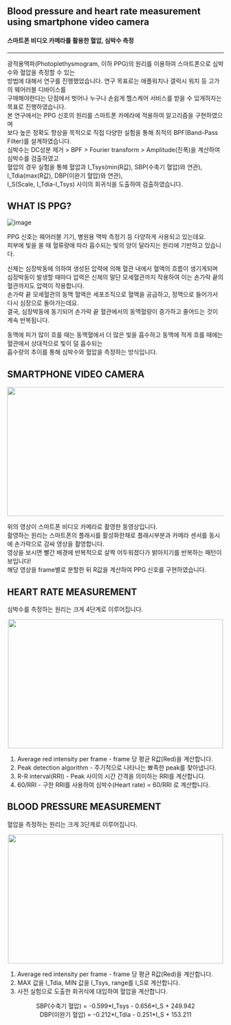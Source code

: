 ## Blood pressure and heart rate measurement using smartphone video camera  
#### 스마트폰 비디오 카메라를 활용한 혈압, 심박수 측정
---

광적용맥파(Photoplethysmogram, 이하 PPG)의 원리를 이용하여 스마트폰으로 심박수와 혈압을 측정할 수 있는  
방법에 대해서 연구를 진행했었습니다. 연구 목표로는 애플워치나 갤럭시 워치 등 고가의 웨어러블 디바이스를  
구매해야한다는 단점에서 벗어나 누구나 손쉽게 헬스케어 서비스를 받을 수 있게하자는 목표로 진행하였습니다.  
본 연구에서는 PPG 신호의 원리를 스마트폰 카메라에 적용하여 알고리즘을 구현하였으며  
보다 높은 정확도 향상을 목적으로 직접 다양한 실험을 통해 최적의 BPF(Band-Pass Filter)를 설계하였습니다.  
심박수는 DC성분 제거 > BPF > Fourier transform > Amplitude(진폭)을 계산하여 심박수를 검출하였고  
혈압의 경우 실험을 통해 혈압과 I_Tsys(min(R값), SBP(수축기 혈압)와 연관), I_Tdia(max(R값), DBP(이완기 혈압)와 연관),  
I_S(Scale, I_Tdia-I_Tsys) 사이의 회귀식을 도출하여 검출하였습니다.  

WHAT IS PPG?
---

![image](https://user-images.githubusercontent.com/75806377/216873529-fbdedfb0-c9c1-4efd-9d7f-36f510878c63.png)

PPG 신호는 웨어러블 기기, 병원용 맥박 측정기 등 다양하게 사용되고 있는데요.  
피부에 빛을 쏠 때 혈류량에 따라 흡수되는 빛의 양이 달라지는 원리에 기반하고 있습니다.  

신체는 심장박동에 의하여 생성된 압력에 의해 혈관 내에서 혈액의 흐름이 생기게되며    
심장박동이 발생할 때마다 압력은 신체의 말단 모세혈관까지 작용하여 이는 손가락 끝의 혈관까지도 압력이 작용합니다.  
손가락 끝 모세혈관의 동맥 혈액은 세포조직으로 혈액을 공급하고, 정맥으로 들어가서 다시 심장으로 돌아가는데요.  
결국, 심장박동에 동기되어 손가락 끝 혈관에서의 동맥혈량이 증가하고 줄어드는 것이 계속 반복됩니다.

동맥에 피가 많이 흐를 때는 동맥혈에서 더 많은 빛을 흡수하고 동맥에 적게 흐를 때에는 혈관에서 상대적으로 빛이 덜 흡수되는  
흡수량의 추이를 통해 심박수와 혈압을 측정하는 방식입니다.

SMARTPHONE VIDEO CAMERA
---
<p align="center"><img src="https://user-images.githubusercontent.com/75806377/216887119-1d05ac22-de7b-4eed-a57b-7bdd782993f6.gif" height="300px" width="1000px"></p>  

위의 영상이 스마트폰 비디오 카메라로 촬영한 동영상입니다.  
촬영하는 원리는 스마트폰의 플래시를 활성화한채로 플래시부분과 카메라 센서를 동시에 손가락으로 감싸 영상을 촬영합니다.  
영상을 보시면 빨간 배경에 반복적으로 살짝 어두워졌다가 밝아지기를 반복하는 패턴이 보입니다!  
해당 영상을 frame별로 분할한 뒤 R값을 계산하여 PPG 신호를 구현하였습니다.

HEART RATE MEASUREMENT
---
심박수를 측정하는 원리는 크게 4단계로 이루어집니다.  

<p align="center"><img src="https://user-images.githubusercontent.com/75806377/216889541-5676187d-087c-4361-8367-f6479a9e9bb8.png" height="300px" width="500px"></p>

1. Average red intensity per frame - frame 당 평균 R값(Red)을 계산합니다.  
2. Peak detection algorithm - 주기적으로 나타나는 뾰족한 peak를 찾아냅니다.  
3. R-R interval(RRI) - Peak 사이의 시간 간격을 의미하는 RRI를 계산합니다.  
4. 60/RRI - 구한 RRI를 사용하여 심박수(Heart rate) = 60/RRI 로 계산합니다.  

BLOOD PRESSURE MEASUREMENT
---
혈압을 측정하는 원리는 크게 3단계로 이루어집니다.  

<p align="center"><img src="https://user-images.githubusercontent.com/75806377/216947733-5c0eab0e-c106-49ed-b6b9-f8efb7d0a1fd.png" height="300px" width="500px"></p>

1. Average red intensity per frame - frame 당 평균 R값(Red)을 계산합니다.  
2. MAX 값을 I_Tdia, MIN 값을 I_Tsys, range를 I_S로 계산합니다.  
3. 사전 실험으로 도출한 회귀식에 대입하여 혈압을 계산합니다.  

<div align="center">
SBP(수축기 혈압) = -0.599*I_Tsys - 0.656*I_S + 249.942
</div>
<div align="center">
DBP(이완기 혈압) = -0.212*I_Tdia - 0.251*I_S + 153.211
</div> 



